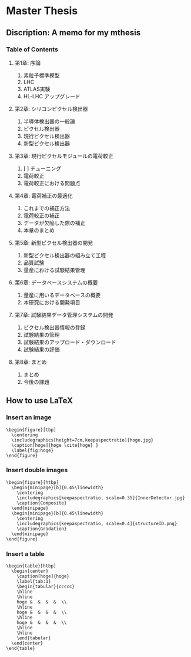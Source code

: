 # Master Thesis

## Discription: A memo for my mthesis

### Table of Contents

1. 第1章: 序論
	1. 素粒子標準模型
	2. LHC
	3. ATLAS実験
	4. HL-LHC アップグレード

2. 第2章: シリコンピクセル検出器
	1. 半導体検出器の一般論
	2. ピクセル検出器
	3. 現行ピクセル検出器
	4. 新型ピクセル検出器

3. 第3章: 現行ピクセルモジュールの電荷較正
	1. [ ] チューニング
	2. 電荷較正
	3. 電荷較正における問題点

4. 第4章: 電荷補正の最適化
	1. これまでの補正方法
	2. 電荷較正の補正
	3. データが欠陥した際の補正
	4. 本章のまとめ

5. 第5章: 新型ピクセル検出器の開発
	1. 新型ピクセル検出器の組み立て工程
	2. 品質試験
	3. 量産における試験結果管理

6. 第6章: データベースシステムの概要
	1. 量産に用いるデータベースの概要
	2. 本研究における開発項目

7. 第7章: 試験結果データ管理システムの開発
	1. ピクセル検出器情報の登録
	2. 試験結果の管理
	3. 試験結果のアップロード・ダウンロード
	4. 試験結果の評価

8. 第8章: まとめ
	1. まとめ
	2. 今後の課題


## How to use LaTeX

### Insert an image

```
\begin{figure}[tbp]
  \centering
  \includegraphics[height=7cm,keepaspectratio]{hoge.jpg}
  \caption[hoge]{hoge \cite{hoge} }
  \label{fig:hoge}
\end{figure}
```

### Insert double images
```
\begin{figure}[htbp]
  \begin{minipage}[b]{0.45\linewidth}
    \centering
    \includegraphics[keepaspectratio, scale=0.35]{InnerDetector.jpg}
    \caption{Composite}
  \end{minipage}
  \begin{minipage}[b]{0.45\linewidth}
    \centering
    \includegraphics[keepaspectratio, scale=0.4]{structureID.png}
    \caption{Gradation}
  \end{minipage}
\end{figure}
```

### Insert a table

```
\begin{table}[htbp]
  \begin{center}
    \caption[hoge]{hoge}
    \label{tab:1}
    \begin{tabular}{ccccc}
    \hline
    \hline
    hoge &  &  &  &  \\
    \hline
    hoge &  &  &  &  \\
    \hline
    hoge &  &  &  &  \\
    \hline
    \hline
    \end{tabular}
  \end{center}
\end{table}
```
